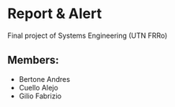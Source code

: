 # Report & Alert
Final project of Systems Engineering (UTN FRRo)

## Members:
* Bertone Andres
* Cuello Alejo
* Gilio Fabrizio
